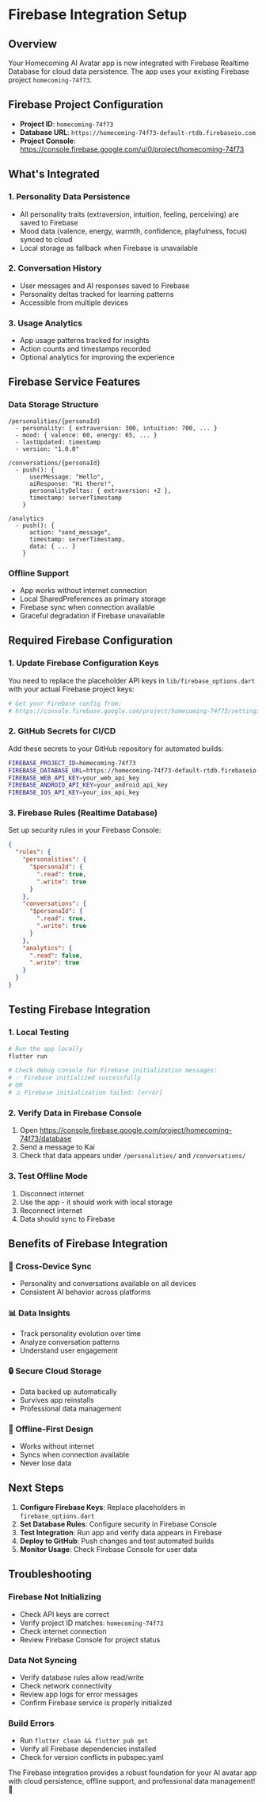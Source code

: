 # Firebase Integration Setup

## Overview
Your Homecoming AI Avatar app is now integrated with Firebase Realtime Database for cloud data persistence. The app uses your existing Firebase project `homecoming-74f73`.

## Firebase Project Configuration
- **Project ID**: `homecoming-74f73`
- **Database URL**: `https://homecoming-74f73-default-rtdb.firebaseio.com`
- **Project Console**: https://console.firebase.google.com/u/0/project/homecoming-74f73

## What's Integrated

### 1. Personality Data Persistence
- All personality traits (extraversion, intuition, feeling, perceiving) are saved to Firebase
- Mood data (valence, energy, warmth, confidence, playfulness, focus) synced to cloud
- Local storage as fallback when Firebase is unavailable

### 2. Conversation History
- User messages and AI responses saved to Firebase
- Personality deltas tracked for learning patterns
- Accessible from multiple devices

### 3. Usage Analytics
- App usage patterns tracked for insights
- Action counts and timestamps recorded
- Optional analytics for improving the experience

## Firebase Service Features

### Data Storage Structure
```
/personalities/{personaId}
  - personality: { extraversion: 300, intuition: 700, ... }
  - mood: { valence: 60, energy: 65, ... }
  - lastUpdated: timestamp
  - version: "1.0.0"

/conversations/{personaId}
  - push(): {
      userMessage: "Hello",
      aiResponse: "Hi there!",
      personalityDeltas: { extraversion: +2 },
      timestamp: serverTimestamp
    }

/analytics
  - push(): {
      action: "send_message",
      timestamp: serverTimestamp,
      data: { ... }
    }
```

### Offline Support
- App works without internet connection
- Local SharedPreferences as primary storage
- Firebase sync when connection available
- Graceful degradation if Firebase unavailable

## Required Firebase Configuration

### 1. Update Firebase Configuration Keys
You need to replace the placeholder API keys in `lib/firebase_options.dart` with your actual Firebase project keys:

```bash
# Get your Firebase config from:
# https://console.firebase.google.com/project/homecoming-74f73/settings/general
```

### 2. GitHub Secrets for CI/CD
Add these secrets to your GitHub repository for automated builds:

```bash
FIREBASE_PROJECT_ID=homecoming-74f73
FIREBASE_DATABASE_URL=https://homecoming-74f73-default-rtdb.firebaseio.com
FIREBASE_WEB_API_KEY=your_web_api_key
FIREBASE_ANDROID_API_KEY=your_android_api_key
FIREBASE_IOS_API_KEY=your_ios_api_key
```

### 3. Firebase Rules (Realtime Database)
Set up security rules in your Firebase Console:

```json
{
  "rules": {
    "personalities": {
      "$personaId": {
        ".read": true,
        ".write": true
      }
    },
    "conversations": {
      "$personaId": {
        ".read": true,
        ".write": true
      }
    },
    "analytics": {
      ".read": false,
      ".write": true
    }
  }
}
```

## Testing Firebase Integration

### 1. Local Testing
```bash
# Run the app locally
flutter run

# Check debug console for Firebase initialization messages:
# ✅ Firebase initialized successfully
# OR
# ⚠️ Firebase initialization failed: [error]
```

### 2. Verify Data in Firebase Console
1. Open https://console.firebase.google.com/project/homecoming-74f73/database
2. Send a message to Kai
3. Check that data appears under `/personalities/` and `/conversations/`

### 3. Test Offline Mode
1. Disconnect internet
2. Use the app - it should work with local storage
3. Reconnect internet
4. Data should sync to Firebase

## Benefits of Firebase Integration

### 🔄 Cross-Device Sync
- Personality and conversations available on all devices
- Consistent AI behavior across platforms

### 📊 Data Insights
- Track personality evolution over time
- Analyze conversation patterns
- Understand user engagement

### 🔒 Secure Cloud Storage
- Data backed up automatically
- Survives app reinstalls
- Professional data management

### 📱 Offline-First Design
- Works without internet
- Syncs when connection available
- Never lose data

## Next Steps

1. **Configure Firebase Keys**: Replace placeholders in `firebase_options.dart`
2. **Set Database Rules**: Configure security in Firebase Console
3. **Test Integration**: Run app and verify data appears in Firebase
4. **Deploy to GitHub**: Push changes and test automated builds
5. **Monitor Usage**: Check Firebase Console for user data

## Troubleshooting

### Firebase Not Initializing
- Check API keys are correct
- Verify project ID matches: `homecoming-74f73`
- Check internet connection
- Review Firebase Console for project status

### Data Not Syncing
- Verify database rules allow read/write
- Check network connectivity
- Review app logs for error messages
- Confirm Firebase service is properly initialized

### Build Errors
- Run `flutter clean && flutter pub get`
- Verify all Firebase dependencies installed
- Check for version conflicts in pubspec.yaml

The Firebase integration provides a robust foundation for your AI avatar app with cloud persistence, offline support, and professional data management! 🚀